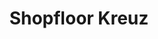 ---
layout: article
title: Shopfloor Kreuz
description: 
  - Mit dieser Vorlage ...
lang: de
weight: 2000
isDraft: true
ref: Shopfloor-Cross
category:
  - Shopfloor
image: Strategisches-Logistik-Dashboard.png
image_thumbnail: Strategisches-Logistik-Dashboard_thumbnail.png
download: Strategisches-Logistik-Dashboard.pbmx
overview_description:
overview_benefits:
overview_data_sources:
---